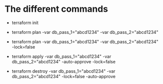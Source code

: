 # The different commands

- terraform init

- terraform plan -var db_pass_1="abcd1234" -var db_pass_2="abcd1234"

- terraform plan -var db_pass_1="abcd1234" -var db_pass_2="abcd1234" -lock=false

- terraform apply -var db_pass_1="abcd1234" -var db_pass_2="abcd1234" -auto-approve -lock=false

- terraform destroy -var db_pass_1="abcd1234" -var db_pass_2="abcd1234" -lock=false -auto-approve

